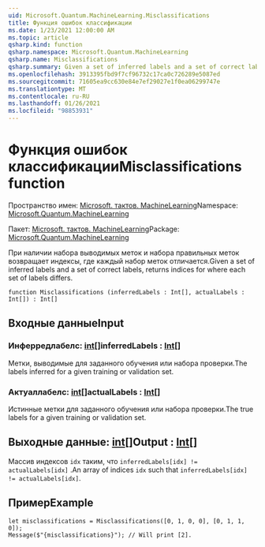 ```yaml
---
uid: Microsoft.Quantum.MachineLearning.Misclassifications
title: Функция ошибок классификации
ms.date: 1/23/2021 12:00:00 AM
ms.topic: article
qsharp.kind: function
qsharp.namespace: Microsoft.Quantum.MachineLearning
qsharp.name: Misclassifications
qsharp.summary: Given a set of inferred labels and a set of correct labels, returns indices for where each set of labels differs.
ms.openlocfilehash: 3913395fbd9f7cf96732c17ca0c726289e5087ed
ms.sourcegitcommit: 71605ea9cc630e84e7ef29027e1f0ea06299747e
ms.translationtype: MT
ms.contentlocale: ru-RU
ms.lasthandoff: 01/26/2021
ms.locfileid: "98853931"
---
```

# <a name="misclassifications-function"></a><span data-ttu-id="5f792-102">Функция ошибок классификации</span><span class="sxs-lookup"><span data-stu-id="5f792-102">Misclassifications function</span></span>

<span data-ttu-id="5f792-103">Пространство имен: [Microsoft. тактов. MachineLearning](xref:Microsoft.Quantum.MachineLearning)</span><span class="sxs-lookup"><span data-stu-id="5f792-103">Namespace: [Microsoft.Quantum.MachineLearning](xref:Microsoft.Quantum.MachineLearning)</span></span>

<span data-ttu-id="5f792-104">Пакет: [Microsoft. тактов. MachineLearning](https://nuget.org/packages/Microsoft.Quantum.MachineLearning)</span><span class="sxs-lookup"><span data-stu-id="5f792-104">Package: [Microsoft.Quantum.MachineLearning](https://nuget.org/packages/Microsoft.Quantum.MachineLearning)</span></span>


<span data-ttu-id="5f792-105">При наличии набора выводимых меток и набора правильных меток возвращает индексы, где каждый набор меток отличается.</span><span class="sxs-lookup"><span data-stu-id="5f792-105">Given a set of inferred labels and a set of correct labels, returns indices for where each set of labels differs.</span></span>

```qsharp
function Misclassifications (inferredLabels : Int[], actualLabels : Int[]) : Int[]
```


## <a name="input"></a><span data-ttu-id="5f792-106">Входные данные</span><span class="sxs-lookup"><span data-stu-id="5f792-106">Input</span></span>

### <a name="inferredlabels--int"></a><span data-ttu-id="5f792-107">Инферредлабелс: [int](xref:microsoft.quantum.lang-ref.int)[]</span><span class="sxs-lookup"><span data-stu-id="5f792-107">inferredLabels : [Int](xref:microsoft.quantum.lang-ref.int)[]</span></span>

<span data-ttu-id="5f792-108">Метки, выводимые для заданного обучения или набора проверки.</span><span class="sxs-lookup"><span data-stu-id="5f792-108">The labels inferred for a given training or validation set.</span></span>


### <a name="actuallabels--int"></a><span data-ttu-id="5f792-109">Актуаллабелс: [int](xref:microsoft.quantum.lang-ref.int)[]</span><span class="sxs-lookup"><span data-stu-id="5f792-109">actualLabels : [Int](xref:microsoft.quantum.lang-ref.int)[]</span></span>

<span data-ttu-id="5f792-110">Истинные метки для заданного обучения или набора проверки.</span><span class="sxs-lookup"><span data-stu-id="5f792-110">The true labels for a given training or validation set.</span></span>



## <a name="output--int"></a><span data-ttu-id="5f792-111">Выходные данные: [int](xref:microsoft.quantum.lang-ref.int)[]</span><span class="sxs-lookup"><span data-stu-id="5f792-111">Output : [Int](xref:microsoft.quantum.lang-ref.int)[]</span></span>

<span data-ttu-id="5f792-112">Массив индексов `idx` таким, что `inferredLabels[idx] != actualLabels[idx]` .</span><span class="sxs-lookup"><span data-stu-id="5f792-112">An array of indices `idx` such that `inferredLabels[idx] != actualLabels[idx]`.</span></span>

## <a name="example"></a><span data-ttu-id="5f792-113">Пример</span><span class="sxs-lookup"><span data-stu-id="5f792-113">Example</span></span>

```qsharp
let misclassifications = Misclassifications([0, 1, 0, 0], [0, 1, 1, 0]);
Message($"{misclassifications}"); // Will print [2].
```